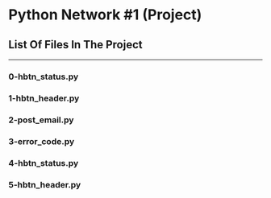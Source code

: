 # Python Network #1 (Project)
## List Of Files In The Project
---
### 0-hbtn_status.py

### 1-hbtn_header.py

### 2-post_email.py

### 3-error_code.py

### 4-hbtn_status.py

### 5-hbtn_header.py

###

